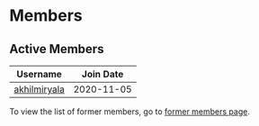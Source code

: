# Members

## Active Members

|**Username**|**Join Date**|
|------------|-------------|
|[akhilmiryala](./profiles/akhilmiryala.md)|2020-11-05|
To view the list of former members, go to [former members page](former-team.md).
